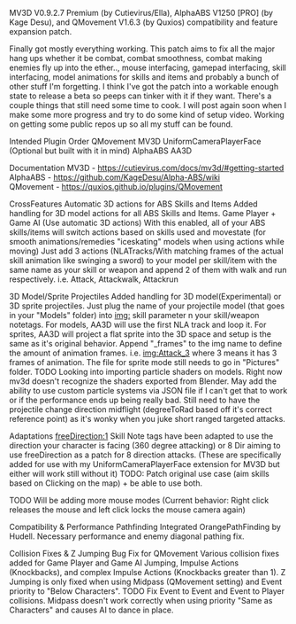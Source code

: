 MV3D V0.9.2.7 Premium (by Cutievirus/Ella), AlphaABS V1250 [PRO] (by Kage Desu), and QMovement V1.6.3 (by Quxios) compatibility and feature expansion patch.

Finally got mostly everything working. This patch aims to fix all the major hang ups whether it be combat, combat smoothness, combat making enemies fly up into the ether.., mouse interfacing, gamepad interfacing, skill interfacing, model animations for skills and items and probably a bunch of other stuff I'm forgetting. I think I've got the patch into a workable enough state to release a beta so peeps can tinker with it if they want. There's a couple things that still need some time to cook. I will post again soon when I make some more progress and try to do some kind of setup video. Working on getting some public repos up so all my stuff can be found.

Intended Plugin Order
QMovement
MV3D
UniformCameraPlayerFace (Optional but built with it in mind)
AlphaABS
AA3D

Documentation
MV3D - https://cutievirus.com/docs/mv3d/#getting-started<br>
AlphaABS - https://github.com/KageDesu/Alpha-ABS/wiki<br>
QMovement - https://quxios.github.io/plugins/QMovement

CrossFeatures
Automatic 3D actions for ABS Skills and Items
Added handling for 3D model actions for all ABS Skills and Items. Game Player + Game AI (Use automatic 3D actions) With this enabled, all of your ABS skills/items will switch actions based on skills used and movestate (for smooth animations/remedies "iceskating" models when using actions while moving) Just add 3 actions (NLATracks/With matching frames of the actual skill  animation like swinging a sword) to your model per skill/item with the same name as your skill or weapon and append 2 of them with walk and run respectively. i.e. Attack, Attackwalk, Attackrun

3D Model/Sprite Projectiles
Added handling for 3D model(Experimental) or 3D sprite projectiles. Just plug the name of your projectile model (that goes in your "Models" folder) into <img:> skill parameter n your skill/weapon notetags. For models, AA3D will  use the first NLA track and loop it. For sprites, AA3D will project a flat  sprite into the 3D space and setup is the same as it's original behavior. Append "_frames" to the img name to define the amount of animation frames. i.e. <img:Attack_3> where 3 means it has 3 frames of animation. The file for sprite mode still needs to go in "Pictures" folder.
TODO
Looking into importing particle shaders on models. Right now mv3d doesn't recognize the shaders exported from Blender. May add the ability to use custom particle systems via JSON file if I can't get that to work or if 
the performance ends up being really bad. Still need to have the projectile change direction midflight (degreeToRad based off it's correct reference point) as it's wonky when you juke short ranged targeted attacks.

Adaptations
<freeDirection:1> Skill Note tags have been adapted to use the direction your character is facing (360 degree attacking) or 8 Dir aiming to use freeDirection as a patch for 8 direction attacks. (These are specifically 
added for use with my UniformCameraPlayerFace extension for MV3D but either will work still without it) TODO: Patch original use case (aim skills based on Clicking on the map) + be able to use both.

TODO
Will be adding more mouse modes (Current behavior: Right click releases the mouse and left click locks the mouse camera again)

Compatibility & Performance
Pathfinding
Integrated OrangePathFinding by Hudell. Necessary performance and enemy diagonal pathing fix.

Collision Fixes & Z Jumping Bug Fix for QMovement
Various collision fixes added for Game Player and Game AI Jumping, Impulse Actions (Knockbacks), and complex Impulse Actions (Knockbacks greater than 1). Z Jumping is only fixed when using Midpass (QMovement setting) and Event priority to "Below Characters".
TODO
Fix Event to Event and Event to Player collisions. Midpass doesn't work correctly when using priority "Same as Characters" and causes AI to dance in place.

